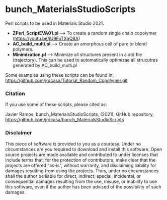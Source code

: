 # bunch_MaterialsStudioScripts

Perl scripts to be used in Materials Studio 2021.

- **ZPerl_ScriptEVA01.pl** --> To create a random single chain copolymer (https://youtu.be/jU9FoTXgQ8A)
- **AC_build_multi.pl** --> Create an amorphous cell of pure or blend polymers.
- **Minimization.pl** --> Minimize all structures present in a xtd file (trajectory). This can be used to automatically optimizae all strucutres generated by AC_build_multi.pl

Some examples using these scripts can be found in: https://github.com/jrdcasa/Tutorial_Random_Copolymer.git

### Citation
If you use some of these scripts, please cited as:

Javier Ramos, bunch_MaterialsStudioScripts, (2021), GitHub repository, https://github.com/jrdcasa/bunch_MaterialsStudioScripts

### Disclaimer

This piece of software is provided to you as a courtesy. Under no circumstances are you required to download and install this software.
Open source projects are made available and contributed to under licenses that include terms that, for the protection of contributors, make clear that the projects are offered “as-is”, without warranty, and disclaiming liability for damages resulting from using the projects. 
Thus, under no circumstances shall the author be liable for direct, indirect, special, incidental, or consequential damages resulting from the use, misuse, or inability to use this software, even if the author has been advised of the possibility of such damages.
